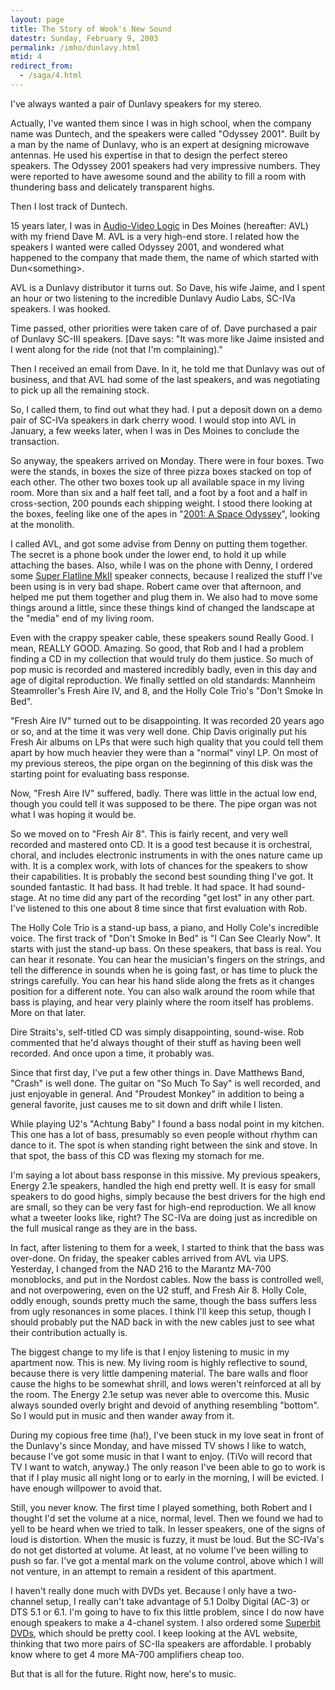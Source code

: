 ```yaml
---
layout: page
title: The Story of Wook's New Sound
datestr: Sunday, February 9, 2003
permalink: /imho/dunlavy.html
mtid: 4
redirect_from:
  - /saga/4.html
---
```

I've always wanted a pair of Dunlavy speakers for my stereo.

Actually, I've wanted them since I was in high school, when the
company name was Duntech, and the speakers were called "Odyssey 2001".
Built by a man by the name of Dunlavy, who is an expert at designing microwave
antennas. He used his expertise in that to design the perfect stereo speakers.
The Odyssey 2001 speakers had very impressive numbers. They were reported to
have awesome sound and the ability to fill a room with thundering bass and delicately
transparent highs.

Then I lost track of Duntech.

15 years later, I was in [Audio-Video Logic][AVL] in Des Moines (hereafter: AVL)
with my friend Dave M. AVL is a very high-end store. I related how the speakers
I wanted were called Odyssey 2001, and wondered what happened to the company
that made them, the name of which started with Dun&lt;something&gt;.

AVL is a Dunlavy distributor it turns out. So Dave, his wife
Jaime, and I spent an hour or two listening to the incredible Dunlavy Audio
Labs, SC-IVa speakers. I was hooked.

Time passed, other priorities were taken care of of. Dave purchased
a pair of Dunlavy SC-III speakers. [Dave says: "It was more like Jaime
insisted and I went along for the ride (not that I'm complaining)."

Then I received an email from Dave. In it, he told me that Dunlavy
was out of business, and that AVL had some of the last speakers, and was negotiating
to pick up all the remaining stock.

So, I called them, to find out what they had. I put a deposit
down on a demo pair of SC-IVa speakers in dark cherry wood. I would stop into
AVL in January, a few weeks later, when I was in Des Moines to conclude the
transaction.

So anyway, the speakers arrived on Monday. There were in four
boxes. Two were the stands, in boxes the size of three pizza boxes stacked on
top of each other. The other two boxes took up all available space in my living
room. More than six and a half feet tall, and a foot by a foot and a half in
cross-section, 200 pounds each shipping weight. I stood there looking at the
boxes, feeling like one of the apes in "[2001: A Space Odyssey][]",
looking at the monolith.

I called AVL, and got some advise from Denny on putting them
together. The secret is a phone book under the lower end, to hold it up while
attaching the bases. Also, while I was on the phone with Denny, I ordered some
<a href="http://www.nordost.com/products/flatline.html">Super Flatline MkII</a>
speaker connects, because I realized the stuff I've been using is in very bad
shape. Robert came over that afternoon, and helped me put them together and
plug them in. We also had to move some things around a little, since these things
kind of changed the landscape at the "media" end of my living room.

Even with the crappy speaker cable, these speakers sound Really
Good. I mean, REALLY GOOD. Amazing. So good, that Rob and I had a problem finding
a CD in my collection that would truly do them justice. So much of pop music
is recorded and mastered incredibly badly, even in this day and age of digital
reproduction. We finally settled on old standards: Mannheim Steamroller's Fresh
Aire IV, and 8, and the Holly Cole Trio's "Don't Smoke In Bed".

"Fresh Aire IV" turned out to be disappointing. It
was recorded 20 years ago or so, and at the time it was very well done. Chip
Davis originally put his Fresh Air albums on LPs that were such high quality
that you could tell them apart by how much heavier they were than a "normal"
vinyl LP. On most of my previous stereos, the pipe organ on the beginning of
this disk was the starting point for evaluating bass response.

Now, "Fresh Aire IV" suffered, badly. There was little
in the actual low end, though you could tell it was supposed to be there. The
pipe organ was not what I was hoping it would be.

So we moved on to "Fresh Air 8". This is fairly recent,
and very well recorded and mastered onto CD. It is a good test because it is
orchestral, choral, and includes electronic instruments in with the ones nature
came up with. It is a complex work, with lots of chances for the speakers to
show their capabilities. It is probably the second best sounding thing I've
got. It sounded fantastic. It had bass. It had treble. It had space. It had
sound-stage. At no time did any part of the recording "get lost" in
any other part. I've listened to this one about 8 time since that first evaluation
with Rob.

The Holly Cole Trio is a stand-up bass, a piano, and Holly Cole's
incredible voice. The first track of "Don't Smoke In Bed" is "I
Can See Clearly Now". It starts with just the stand-up bass. On these speakers,
that bass is real. You can hear it resonate. You can hear the musician's fingers
on the strings, and tell the difference in sounds when he is going fast, or
has time to pluck the strings carefully. You can hear his hand slide along the
frets as it changes position for a different note. You can also walk around
the room while that bass is playing, and hear very plainly where the room itself
has problems. More on that later.

Dire Straits's, self-titled CD was simply disappointing, sound-wise.
Rob commented that he'd always thought of their stuff as having been well recorded.
And once upon a time, it probably was.

Since that first day, I've put a few other things in. Dave Matthews
Band, "Crash" is well done. The guitar on "So Much To Say"
is well recorded, and just enjoyable in general. And "Proudest Monkey"
in addition to being a general favorite, just causes me to sit down and drift
while I listen.

While playing U2's "Achtung Baby" I found a bass nodal
point in my kitchen. This one has a lot of bass, presumably so even people without
rhythm can dance to it. The spot is when standing right between the sink and
stove. In that spot, the bass of this CD was flexing my stomach for me.

I'm saying a lot about bass response in this missive. My previous
speakers, Energy 2.1e speakers, handled the high end pretty well. It is easy
for small speakers to do good highs, simply because the best drivers for the
high end are small, so they can be very fast for high-end reproduction. We all
know what a tweeter looks like, right? The SC-IVa are doing just as incredible
on the full musical range as they are in the bass.

In fact, after listening to them for a week, I started to think
that the bass was over-done. On friday, the speaker cables arrived from AVL
via UPS. Yesterday, I changed from the NAD 216 to the Marantz MA-700 monoblocks,
and put in the Nordost cables. Now the bass is controlled well, and not overpowering,
even on the U2 stuff, and Fresh Air 8. Holly Cole, oddly enough, sounds pretty
much the same, though the bass suffers less from ugly resonances in some places.
I think I'll keep this setup, though I should probably put the NAD back in with
the new cables just to see what their contribution actually is.

The biggest change to my life is that I enjoy listening to music
in my apartment now. This is new. My living room is highly reflective to sound,
because there is very little dampening material. The bare walls and floor cause
the highs to be somewhat shrill, and lows weren't reinforced at all by the room.
The Energy 2.1e setup was never able to overcome this. Music always sounded
overly bright and devoid of anything resembling "bottom". So I would
put in music and then wander away from it.

During my copious free time (ha!), I've been stuck in my love
seat in front of the Dunlavy's since Monday, and have missed TV shows I like
to watch, because I've got some music in that I want to enjoy. (TiVo will record
that TV I want to watch, anyway.) The only reason I've been able to go to work
is that if I play music all night long or to early in the morning, I will be
evicted. I have enough willpower to avoid that.

Still, you never know. The first time I played something, both
Robert and I thought I'd set the volume at a nice, normal, level. Then we found
we had to yell to be heard when we tried to talk. In lesser speakers, one of
the signs of loud is distortion. When the music is fuzzy, it must be loud. But
the SC-IVa's do not get distorted at volume. At least, at no volume I've been
willing to push so far. I've got a mental mark on the volume control, above
which I will not venture, in an attempt to remain a resident of this apartment.

I haven't really done much with DVDs yet. Because I only have
a two-channel setup, I really can't take advantage of 5.1 Dolby Digital (AC-3)
or DTS 5.1 or 6.1. I'm going to have to fix this little problem, since I do
now have enough speakers to make a 4-chanel system. I also ordered some <a href="http://www.superbitdvd.com/">Superbit
DVDs</a>, which should be pretty cool. I keep looking at the AVL website, thinking
that two more pairs of SC-IIa speakers are affordable. I probably know where
to get 4 more MA-700 amplifiers cheap too.

But that is all for the future. Right now, here's to music.

[AVL]: http://www.audio-logic.com/ "Audio-Video Logic"
[2001: A Space Odyssey]: http://www.imdb.com/title/tt0062622/
